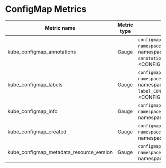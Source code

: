 # ConfigMap Metrics

| Metric name| Metric type | Labels/tags | Status |
| ---------- | ----------- | ----------- | ----------- |
| kube_configmap_annotations | Gauge | `configmap`=&lt;configmap-name&gt; <br> `namespace`=&lt;configmap-namespace&gt; <br> `annotation_CONFIGMAP_ANNOTATION`=&lt;CONFIGMAP_ANNOTATION&gt; | EXPERIMENTAL
| kube_configmap_labels | Gauge | `configmap`=&lt;configmap-name&gt; <br> `namespace`=&lt;configmap-namespace&gt; <br> `label_CONFIGMAP_LABEL`=&lt;CONFIGMAP_LABEL&gt; | STABLE
| kube_configmap_info | Gauge | `configmap`=&lt;configmap-name&gt; <br> `namespace`=&lt;configmap-namespace&gt; | STABLE |
| kube_configmap_created  | Gauge | `configmap`=&lt;configmap-name&gt; <br> `namespace`=&lt;configmap-namespace&gt; | STABLE |
| kube_configmap_metadata_resource_version | Gauge | `configmap`=&lt;configmap-name&gt; <br> `namespace`=&lt;configmap-namespace&gt; | EXPERIMENTAL |
